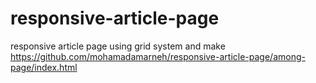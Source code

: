 # responsive-article-page
responsive article page using grid system and make 
https://github.com/mohamadamarneh/responsive-article-page/among-page/index.html
